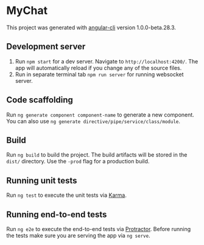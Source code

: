 # MyChat

This project was generated with [angular-cli](https://github.com/angular/angular-cli) version 1.0.0-beta.28.3.

## Development server
1. Run `npm start` for a dev server. Navigate to `http://localhost:4200/`. The app will automatically reload if you change any of the source files.
2. Run in separate terminal tab `npm run server` for running websocket server.

## Code scaffolding

Run `ng generate component component-name` to generate a new component. You can also use `ng generate directive/pipe/service/class/module`.

## Build

Run `ng build` to build the project. The build artifacts will be stored in the `dist/` directory. Use the `-prod` flag for a production build.

## Running unit tests

Run `ng test` to execute the unit tests via [Karma](https://karma-runner.github.io).

## Running end-to-end tests

Run `ng e2e` to execute the end-to-end tests via [Protractor](http://www.protractortest.org/).
Before running the tests make sure you are serving the app via `ng serve`.
